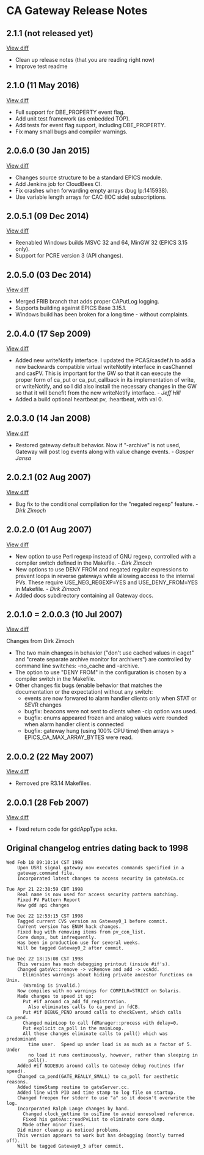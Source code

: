 CA Gateway Release Notes
========================

## 2.1.1 (not released yet)
[View diff](https://github.com/epics-extensions/ca-gateway/compare/R2-1-0-0...master)

* Clean up release notes (that you are reading right now)
* Improve test readme

## 2.1.0 (11 May 2016)
[View diff](https://github.com/epics-extensions/ca-gateway/compare/R2-0-6-0...R2-1-0-0)

* Full support for DBE_PROPERTY event flag.
* Add unit test framework (as embedded TOP).
* Add tests for event flag support, including DBE_PROPERTY.
* Fix many small bugs and compiler warnings.

## 2.0.6.0 (30 Jan 2015)
[View diff](https://github.com/epics-extensions/ca-gateway/compare/R2-0-5-1...R2-0-6-0)

* Changes source structure to be a standard EPICS module.
* Add Jenkins job for CloudBees CI.
* Fix crashes when forwarding empty arrays (bug lp:1415938).
* Use variable length arrays for CAC (IOC side) subscriptions.

## 2.0.5.1 (09 Dec 2014)
[View diff](https://github.com/epics-extensions/ca-gateway/compare/R2-0-5-0...R2-0-5-1)

* Reenabled Windows builds MSVC 32 and 64, MinGW 32 (EPICS 3.15 only).
* Support for PCRE version 3 (API changes).
    
## 2.0.5.0 (03 Dec 2014)
[View diff](https://github.com/epics-extensions/ca-gateway/compare/R2-0-4-0...R2-0-5-0)

* Merged FRIB branch that adds proper CAPutLog logging.
* Supports building against EPICS Base 3.15.1.
* Windows build has been broken for a long time - without complaints.

## 2.0.4.0 (17 Sep 2009)
[View diff](https://github.com/epics-extensions/ca-gateway/compare/R2-0-3-0...R2-0-4-0)

* Added new writeNotify interface.
  I updated the PCAS/casdef.h to add a new backwards compatible virtual 
  writeNotify interface in casChannel and casPV. This is important
  for the GW so that it can execute the proper form of ca_put or
  ca_put_callback in its implementation of write, or writeNotify,
  and so I did also install the necessary changes in the GW so that 
  it will benefit from the new writeNotify interface. _- Jeff Hill_
* Added a build optional heartbeat pv, <suffix>:heartbeat, with val 0.

## 2.0.3.0 (14 Jan 2008)
[View diff](https://github.com/epics-extensions/ca-gateway/compare/R2-0-2-1...R2-0-3-0)

* Restored gateway default behavior. Now if "-archive" is not used, Gateway 
  will post log events along with value change events. _- Gasper Jansa_

## 2.0.2.1 (02 Aug 2007)
[View diff](https://github.com/epics-extensions/ca-gateway/compare/R2-0-2-0...R2-0-2-1)

* Bug fix to the conditional compilation for the "negated regexp" feature.
  _- Dirk Zimoch_

## 2.0.2.0 (01 Aug 2007)
[View diff](https://github.com/epics-extensions/ca-gateway/compare/R2-0-1-0...R2-0-2-0)

* New option to use Perl regexp instead of GNU regexp, controlled with a
  compiler switch defined in the Makefile.  _- Dirk Zimoch_
* New options to use DENY FROM and negated regular expressions to prevent
  loops in reverse gateways while allowing access to the internal PVs.
  These require USE_NEG_REGEXP=YES and USE_DENY_FROM=YES in Makefile. _- Dirk Zimoch_
* Added docs subdirectory containing all Gateway docs.

## 2.0.1.0 = 2.0.0.3 (10 Jul 2007)
[View diff](https://github.com/epics-extensions/ca-gateway/compare/R2-0-0-2...R2-0-1-0)

Changes from Dirk Zimoch

* The two main changes in behavior ("don't use cached values in caget"
  and "create separate archive monitor for archivers") are controlled by
  command line switches: -no_cache and -archive.
* The option to use "DENY FROM" in the configuration is chosen by a 
  compiler switch in the Makefile.
* Other changes fix bugs (enable behavior that matches the documentation 
  or the expectation) without any switch:
  * events are now forwared to alarm handler clients only when STAT or 
    SEVR changes
  * bugfix: beacons were not sent to clients when -cip option was used.
  * bugfix: enums appeared frozen and analog values were rounded when 
    alarm handler client is connected
  * bugfix: gateway hung (using 100% CPU time) then arrays > 
    EPICS_CA_MAX_ARRAY_BYTES were read.

## 2.0.0.2 (22 May 2007)
[View diff](https://github.com/epics-extensions/ca-gateway/compare/R2-0-0-1...R2-0-0-2)

 * Removed pre R3.14 Makefiles.

## 2.0.0.1 (28 Feb 2007)
[View diff](https://github.com/epics-extensions/ca-gateway/compare/R2-0-0-0...R2-0-0-1)

 * Fixed return code for gddAppType acks.

## Original changelog entries dating back to 1998

    Wed Feb 18 09:10:14 CST 1998
        Upon USR1 signal gateway now executes commands specified in a
        gateway.command file. 
        Incorporated latest changes to access security in gateAsCa.cc

    Tue Apr 21 22:38:59 CDT 1998
        Real name is now used for access security pattern matching.
        Fixed PV Pattern Report 
        New gdd api changes

    Tue Dec 22 12:53:15 CST 1998
        Tagged current CVS version as Gateway0_1 before commit.
        Current version has ENUM hack changes.
        Fixed bug with removing items from pv_con_list.
        Core dumps, but infrequently.
        Has been in production use for several weeks.
        Will be tagged Gateway0_2 after commit.

    Tue Dec 22 13:15:08 CST 1998
        This version has much debugging printout (inside #if's).
        Changed gateVc::remove -> vcRemove and add -> vcAdd.
          Eliminates warnings about hiding private ancestor functions on Unix.
          (Warning is invalid.)
        Now compiles with no warnings for COMPILR=STRICT on Solaris.
        Made changes to speed it up:
          Put #if around ca_add_fd_registration.
            Also eliminates calls to ca_pend in fdCB.
          Put #if DEBUG_PEND around calls to checkEvent, which calls ca_pend.
          Changed mainLoop to call fdManager::process with delay=0.
          Put explicit ca_poll in the mainLoop.
          All these changes eliminate calls to poll() which was predominant
            time user.  Speed up under load is as much as a factor of 5. Under
            no load it runs continuously, however, rather than sleeping in
            poll().
        Added #if NODEBUG around calls to Gateway debug routines (for speed).
        Changed ca_pend(GATE_REALLY_SMALL) to ca_poll for aesthetic reasons.
        Added timeStamp routine to gateServer.cc.
        Added line with PID and time stamp to log file on startup.
        Changed freopen for stderr to use "a" so it doesn't overwrite the log.
        Incorporated Ralph Lange changes by hand.
          Changed clock_gettime to osiTime to avoid unresolved reference.
          Fixed his gateAs::readPvList to eliminate core dump.
          Made other minor fixes.
        Did minor cleanup as noticed problems.
        This version appears to work but has debugging (mostly turned off).
        Will be tagged Gateway0_3 after commit.
